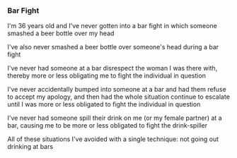 ### Bar Fight

<p>I'm 36 years old and I've never gotten into a bar fight in which someone smashed a beer bottle over my head</p>

<p>I've also never smashed a beer bottle over someone's head during a bar fight</p>

<p>I've never had someone at a bar disrespect the woman I was there with, thereby more or less obligating me to fight the individual in question</p>

<p>I've never accidentally bumped into someone at a bar and had them refuse to accept my apology, and then had the whole situation continue to escalate until I was more or less obligated to fight the individual in question</p>

<p>I've never had someone spill their drink on me (or my female partner) at a bar, causing me to be more or less obligated to fight the drink-spiller</p>

<p>All of these situations I've avoided with a single technique: not going out drinking at bars</p>
